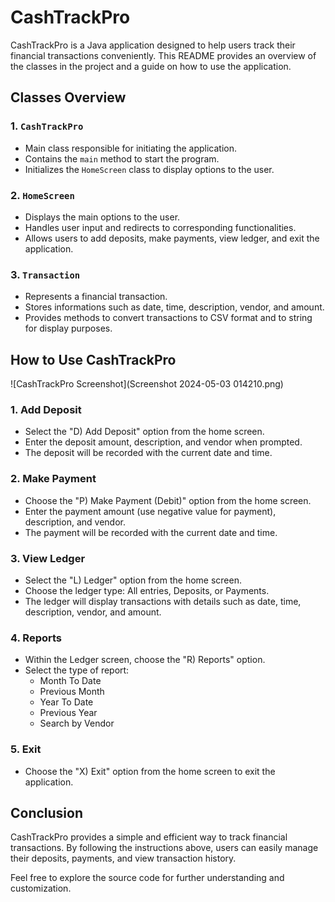 # CashTrackPro

CashTrackPro is a Java application designed to help users track their financial transactions conveniently. This README provides an overview of the classes in the project and a guide on how to use the application.

## Classes Overview

### 1. `CashTrackPro`
- Main class responsible for initiating the application.
- Contains the `main` method to start the program.
- Initializes the `HomeScreen` class to display options to the user.

### 2. `HomeScreen`
- Displays the main options to the user.
- Handles user input and redirects to corresponding functionalities.
- Allows users to add deposits, make payments, view ledger, and exit the application.

### 3. `Transaction`
- Represents a financial transaction.
- Stores informations such as date, time, description, vendor, and amount.
- Provides methods to convert transactions to CSV format and to string for display purposes.

## How to Use CashTrackPro
![CashTrackPro Screenshot](Screenshot 2024-05-03 014210.png)


### 1. Add Deposit
- Select the "D) Add Deposit" option from the home screen.
- Enter the deposit amount, description, and vendor when prompted.
- The deposit will be recorded with the current date and time.

### 2. Make Payment
- Choose the "P) Make Payment (Debit)" option from the home screen.
- Enter the payment amount (use negative value for payment), description, and vendor.
- The payment will be recorded with the current date and time.

### 3. View Ledger
- Select the "L) Ledger" option from the home screen.
- Choose the ledger type: All entries, Deposits, or Payments.
- The ledger will display transactions with details such as date, time, description, vendor, and amount.

### 4. Reports
- Within the Ledger screen, choose the "R) Reports" option.
- Select the type of report:
  - Month To Date
  - Previous Month
  - Year To Date
  - Previous Year
  - Search by Vendor

### 5. Exit
- Choose the "X) Exit" option from the home screen to exit the application.

## Conclusion
CashTrackPro provides a simple and efficient way to track financial transactions. By following the instructions above, users can easily manage their deposits, payments, and view transaction history.

Feel free to explore the source code for further understanding and customization.
